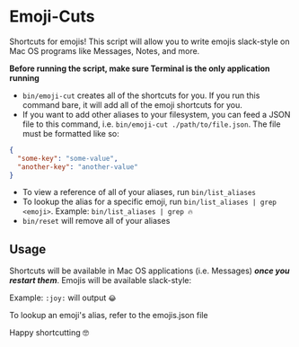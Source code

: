 # Emoji-Cuts

Shortcuts for emojis! This script will allow you to write emojis slack-style on Mac OS programs like Messages, Notes, and more.

**Before running the script, make sure Terminal is the only application running**

* `bin/emoji-cut` creates all of the shortcuts for you. If you run this command bare, it will add all of the emoji shortcuts for you. 
* If you want to add other aliases to your filesystem, you can feed a JSON file to this command, i.e. `bin/emoji-cut ./path/to/file.json`. The file must be formatted like so:

```json
{
  "some-key": "some-value",
  "another-key": "another-value"
}
```
* To view a reference of all of your aliases, run `bin/list_aliases`
* To lookup the alias for a specific emoji, run `bin/list_aliases | grep <emoji>`. Example: `bin/list_aliases | grep 🔥`
* `bin/reset` will remove all of your aliases

## Usage

Shortcuts will be available in Mac OS applications (i.e. Messages) **_once you restart them_**. Emojis will be available slack-style:

Example: `:joy:` will output `😂`

To lookup an emoji's alias, refer to the emojis.json file

Happy shortcutting 🤓
